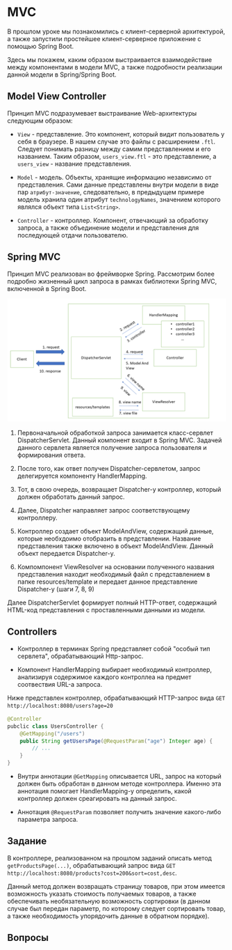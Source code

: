 # MVC

В прошлом уроке мы познакомились с клиент-серверной архитектурой, а также запустили простейшее клиент-серверное приложение с помощью Spring Boot.

Здесь мы покажем, каким образом выстраивается взаимодействие между компонентами в модели MVC, а также подробности реализации данной модели в Spring/Spring Boot.

## Model View Controller

Принцип MVC подразумевает выстраивание Web-архитектуры следующим образом:

* `View` - представление. Это компонент, который видит пользователь у себя в браузере. В нашем случае это файлы с расширением `.ftl`. Следует понимать разницу между самим представлением и его названием. Таким образом, `users_view.ftl` - это представление, а `users_view` - название представления. 

* `Model` - модель. Объекты, хранящие информацию независимо от представления. Сами данные представлены внутри модели в виде пар `атрибут-значение`, следовательно, в предыдущем примере модель хранила один атрибут `technologyNames`, значением которого являлся объект типа `List<String>`.

* `Controller` - контроллер. Компонент, отвечающий за обработку запроса, а также объединение модели и представления для последующей отдачи пользователю.

## Spring MVC

Принцип MVC реализован во фреймворке Spring. Рассмотрим более подробно жизненный цикл запроса в рамках библиотеки Spring MVC, включенной в Spring Boot.

![000](https://raw.githubusercontent.com/MarselSidikov/VLAD/master/Material/images/mvc/000.png)

1. Первоначальной обработкой запроса занимается класс-сервлет DispatcherServlet. Данный компонент входит в Spring MVC. Задачей данного сервлета является получение запроса пользователя и формирования ответа.

2. После того,  как ответ получен Dispatcher-сервлетом, запрос делегируется компоненту HandlerMapping. 

3. Тот, в свою очередь, возвращает Dispatcher-у контроллер, который должен обработать данный запрос.

4. Далее, Dispatcher направляет запрос соответствующему контроллеру.

5. Контроллер создает объект ModelAndView, содержащий данные, которые необхдоимо отобразить в представлении. Название представления также включено в объект ModelAndView. Данный объект передается Dispatcher-у.

6. Компомпонент ViewResolver на основании полученного названия представления находит необходимый файл с представлением в папке resources/template и передает данное представление Dispatcher-у (шаги 7, 8, 9)

Далее DispatcherServlet формирует полный HTTP-ответ, содержащий HTML-код представления с проставленными данными из модели.

## Controllers

* Контроллер в терминах Spring представляет собой "особый тип сервлета", обрабатывающий Http-запрос. 

* Компонент HandlerMapping выбирает необходимый контроллер, анализируя содержимое каждого контроллеа на предмет соотвествия URL-а запроса.

Ниже представлен контроллер, обрабатывающий HTTP-запрос вида `GET http://localhost:8080/users?age=20`

```JAVA
@Controller
pubclic class UsersController {
	@GetMapping("/users")
	public String getUsersPage(@RequestParam("age") Integer age) {
		// ...
	}
}
```

* Внутри аннотации `@GetMapping` описывается URL, запрос на который должен быть обработан в данном методе контроллера. Именно эта аннотация помогает HandlerMapping-у определить, какой контроллер должен среагировать на данный запрос.

* Аннотация `@RequestParam` позволяет получить значение какого-либо параметра запроса.

## Задание

В контроллере, реализованном на прошлом заданий описать метод `getProductsPage(...)`, обрабатывающий запрос вида `GET http://localhost:8080/products?cost=200&sort=cost,desc`.

Данный метод должен возвращать страницу товаров, при этом имеется возможность указать стоимость получаемых товаров, а также обеспечивать необязательную возможность сортировки (в данном случае был передан параметр, по которому следует сортировать товар, а также необходимость упорядочить данные в обратном порядке).

## Вопросы


